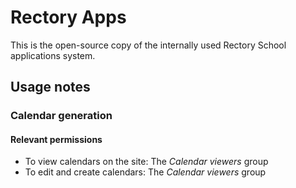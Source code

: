 # Rectory Apps

This is the open-source copy of the internally used Rectory School applications system.

## Usage notes

### Calendar generation

#### Relevant permissions

- To view calendars on the site: The *Calendar viewers* group
- To edit and create calendars: The *Calendar viewers* group